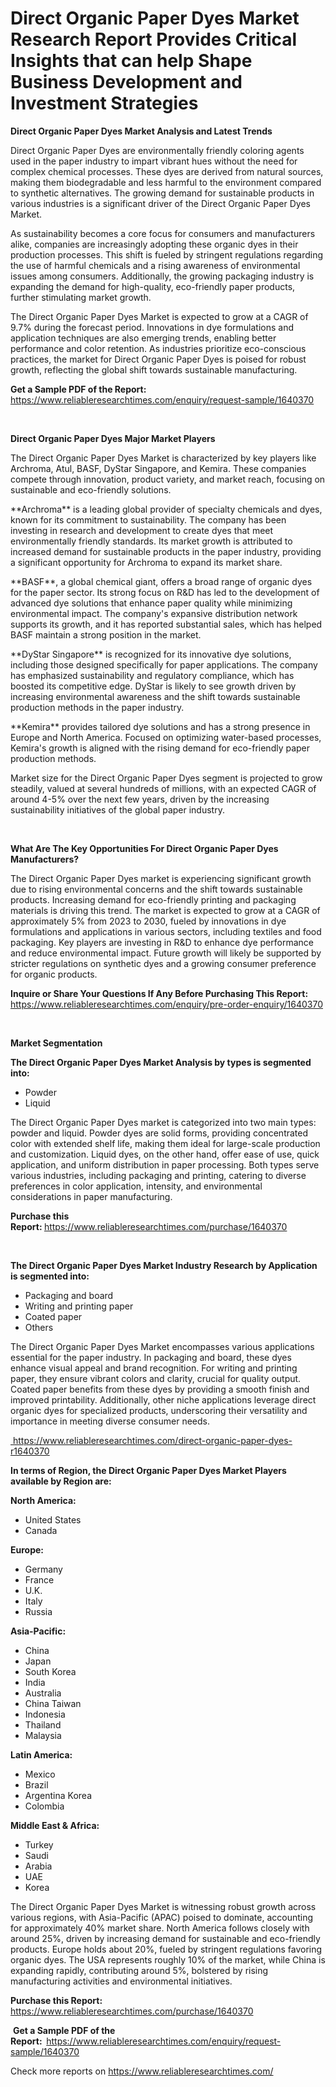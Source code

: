 <p><h1>Direct Organic Paper Dyes Market Research Report Provides Critical Insights that can help Shape Business Development and Investment Strategies</h1></p><p><strong>Direct Organic Paper Dyes Market Analysis and Latest Trends</strong></p>
<p><p>Direct Organic Paper Dyes are environmentally friendly coloring agents used in the paper industry to impart vibrant hues without the need for complex chemical processes. These dyes are derived from natural sources, making them biodegradable and less harmful to the environment compared to synthetic alternatives. The growing demand for sustainable products in various industries is a significant driver of the Direct Organic Paper Dyes Market.</p><p>As sustainability becomes a core focus for consumers and manufacturers alike, companies are increasingly adopting these organic dyes in their production processes. This shift is fueled by stringent regulations regarding the use of harmful chemicals and a rising awareness of environmental issues among consumers. Additionally, the growing packaging industry is expanding the demand for high-quality, eco-friendly paper products, further stimulating market growth.</p><p>The Direct Organic Paper Dyes Market is expected to grow at a CAGR of 9.7% during the forecast period. Innovations in dye formulations and application techniques are also emerging trends, enabling better performance and color retention. As industries prioritize eco-conscious practices, the market for Direct Organic Paper Dyes is poised for robust growth, reflecting the global shift towards sustainable manufacturing.</p></p>
<p><strong>Get a Sample PDF of the Report:&nbsp;</strong> <a href="https://www.reliableresearchtimes.com/enquiry/request-sample/1640370?utm_campaign=2723&utm_medium=2&utm_source=Github&utm_content=ia&utm_term=02032025&utm_id=direct-organic-paper-dyes">https://www.reliableresearchtimes.com/enquiry/request-sample/1640370</a></p>
<p>&nbsp;</p>
<p><strong>Direct Organic Paper Dyes Major Market Players</strong></p>
<p><p>The Direct Organic Paper Dyes Market is characterized by key players like Archroma, Atul, BASF, DyStar Singapore, and Kemira. These companies compete through innovation, product variety, and market reach, focusing on sustainable and eco-friendly solutions.</p><p>**Archroma** is a leading global provider of specialty chemicals and dyes, known for its commitment to sustainability. The company has been investing in research and development to create dyes that meet environmentally friendly standards. Its market growth is attributed to increased demand for sustainable products in the paper industry, providing a significant opportunity for Archroma to expand its market share.</p><p>**BASF**, a global chemical giant, offers a broad range of organic dyes for the paper sector. Its strong focus on R&D has led to the development of advanced dye solutions that enhance paper quality while minimizing environmental impact. The company's expansive distribution network supports its growth, and it has reported substantial sales, which has helped BASF maintain a strong position in the market.</p><p>**DyStar Singapore** is recognized for its innovative dye solutions, including those designed specifically for paper applications. The company has emphasized sustainability and regulatory compliance, which has boosted its competitive edge. DyStar is likely to see growth driven by increasing environmental awareness and the shift towards sustainable production methods in the paper industry.</p><p>**Kemira** provides tailored dye solutions and has a strong presence in Europe and North America. Focused on optimizing water-based processes, Kemira's growth is aligned with the rising demand for eco-friendly paper production methods.</p><p>Market size for the Direct Organic Paper Dyes segment is projected to grow steadily, valued at several hundreds of millions, with an expected CAGR of around 4-5% over the next few years, driven by the increasing sustainability initiatives of the global paper industry.</p></p>
<p>&nbsp;</p>
<p><strong>What Are The Key Opportunities For Direct Organic Paper Dyes Manufacturers?</strong></p>
<p><p>The Direct Organic Paper Dyes market is experiencing significant growth due to rising environmental concerns and the shift towards sustainable products. Increasing demand for eco-friendly printing and packaging materials is driving this trend. The market is expected to grow at a CAGR of approximately 5% from 2023 to 2030, fueled by innovations in dye formulations and applications in various sectors, including textiles and food packaging. Key players are investing in R&D to enhance dye performance and reduce environmental impact. Future growth will likely be supported by stricter regulations on synthetic dyes and a growing consumer preference for organic products.</p></p>
<p><strong>Inquire or Share Your Questions If Any Before Purchasing This Report:</strong> <a href="https://www.reliableresearchtimes.com/enquiry/pre-order-enquiry/1640370?utm_campaign=2723&utm_medium=2&utm_source=Github&utm_content=ia&utm_term=02032025&utm_id=direct-organic-paper-dyes">https://www.reliableresearchtimes.com/enquiry/pre-order-enquiry/1640370</a></p>
<p>&nbsp;</p>
<p><strong>Market Segmentation</strong></p>
<p><strong>The Direct Organic Paper Dyes Market Analysis by types is segmented into:</strong></p>
<p><ul><li>Powder</li><li>Liquid</li></ul></p>
<p><p>The Direct Organic Paper Dyes market is categorized into two main types: powder and liquid. Powder dyes are solid forms, providing concentrated color with extended shelf life, making them ideal for large-scale production and customization. Liquid dyes, on the other hand, offer ease of use, quick application, and uniform distribution in paper processing. Both types serve various industries, including packaging and printing, catering to diverse preferences in color application, intensity, and environmental considerations in paper manufacturing.</p></p>
<p><strong>Purchase this Report:&nbsp;</strong><a href="https://www.reliableresearchtimes.com/purchase/1640370?utm_campaign=2723&utm_medium=2&utm_source=Github&utm_content=ia&utm_term=02032025&utm_id=direct-organic-paper-dyes">https://www.reliableresearchtimes.com/purchase/1640370</a></p>
<p>&nbsp;</p>
<p><strong>The Direct Organic Paper Dyes Market Industry Research by Application is segmented into:</strong></p>
<p><ul><li>Packaging and board</li><li>Writing and printing paper</li><li>Coated paper</li><li>Others</li></ul></p>
<p><p>The Direct Organic Paper Dyes Market encompasses various applications essential for the paper industry. In packaging and board, these dyes enhance visual appeal and brand recognition. For writing and printing paper, they ensure vibrant colors and clarity, crucial for quality output. Coated paper benefits from these dyes by providing a smooth finish and improved printability. Additionally, other niche applications leverage direct organic dyes for specialized products, underscoring their versatility and importance in meeting diverse consumer needs.</p></p>
<p><a href="https://www.reliableresearchtimes.com/direct-organic-paper-dyes-r1640370?utm_campaign=2723&utm_medium=2&utm_source=Github&utm_content=ia&utm_term=02032025&utm_id=direct-organic-paper-dyes">&nbsp;https://www.reliableresearchtimes.com/direct-organic-paper-dyes-r1640370</a></p>
<p><strong>In terms of Region, the Direct Organic Paper Dyes Market Players available by Region are:</strong></p>
<p>
    <p> <strong> North America: </strong>
        <ul>
            <li>United States</li>
            <li>Canada</li>
        </ul>
        </p> 
    <p> <strong> Europe: </strong>
        <ul>
            <li>Germany</li>
            <li>France</li>
            <li>U.K.</li>
            <li>Italy</li>
            <li>Russia</li>
        </ul>
        </p> 
    <p> <strong> Asia-Pacific: </strong>
        <ul>
            <li>China</li>
            <li>Japan</li>
            <li>South Korea</li>
            <li>India</li>
            <li>Australia</li>
            <li>China Taiwan</li>
            <li>Indonesia</li>
            <li>Thailand</li>
            <li>Malaysia</li>
        </ul>
        </p> 
    <p> <strong> Latin America: </strong>
        <ul>
            <li>Mexico</li>
            <li>Brazil</li>
            <li>Argentina Korea</li>
            <li>Colombia</li>
        </ul>
        </p> 
    <p> <strong> Middle East & Africa: </strong>
        <ul>
            <li>Turkey</li>
            <li>Saudi</li>
            <li>Arabia</li>
            <li>UAE</li>
            <li>Korea</li>
        </ul>
    </p>
    </p>
<p><p>The Direct Organic Paper Dyes Market is witnessing robust growth across various regions, with Asia-Pacific (APAC) poised to dominate, accounting for approximately 40% market share. North America follows closely with around 25%, driven by increasing demand for sustainable and eco-friendly products. Europe holds about 20%, fueled by stringent regulations favoring organic dyes. The USA represents roughly 10% of the market, while China is expanding rapidly, contributing around 5%, bolstered by rising manufacturing activities and environmental initiatives.</p></p>
<p><strong>Purchase this Report: </strong><a href="https://www.reliableresearchtimes.com/purchase/1640370?utm_campaign=2723&utm_medium=2&utm_source=Github&utm_content=ia&utm_term=02032025&utm_id=direct-organic-paper-dyes">https://www.reliableresearchtimes.com/purchase/1640370</a></p>
<p>&nbsp;<strong>Get a Sample PDF of the Report:&nbsp;&nbsp;</strong><a href="https://www.reliableresearchtimes.com/enquiry/request-sample/1640370?utm_campaign=2723&utm_medium=2&utm_source=Github&utm_content=ia&utm_term=02032025&utm_id=direct-organic-paper-dyes">https://www.reliableresearchtimes.com/enquiry/request-sample/1640370</a></p>
<p><strong></strong></p>
<p>Check more reports on <a href="https://www.reliableresearchtimes.com/?utm_campaign=2723&utm_medium=2&utm_source=Github&utm_content=ia&utm_term=02032025&utm_id=direct-organic-paper-dyes">https://www.reliableresearchtimes.com/</a></p>